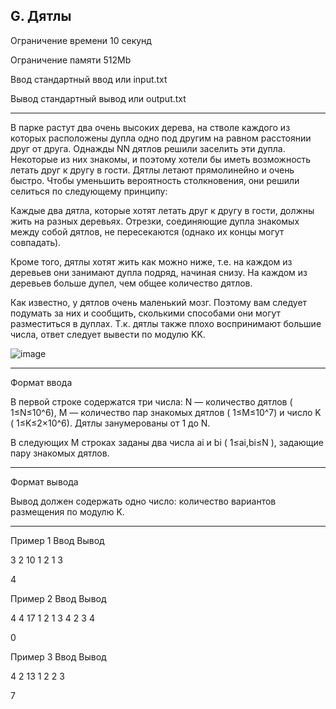 ## G. Дятлы

Ограничение времени	10 секунд

Ограничение памяти	512Mb

Ввод	стандартный ввод или input.txt

Вывод	стандартный вывод или output.txt

---

В парке растут два очень высоких дерева, на стволе каждого из которых расположены дупла одно под другим на равном расстоянии друг от друга. Однажды NN дятлов решили заселить эти дупла. Некоторые из них знакомы, и поэтому хотели бы иметь возможность летать друг к другу в гости. Дятлы летают прямолинейно и очень быстро. Чтобы уменьшить вероятность столкновения, они решили селиться по следующему принципу:

Каждые два дятла, которые хотят летать друг к другу в гости, должны жить на разных деревьях. Отрезки, соединяющие дупла знакомых между собой дятлов, не пересекаются (однако их концы могут совпадать).

Кроме того, дятлы хотят жить как можно ниже, т.е. на каждом из деревьев они занимают дупла подряд, начиная снизу. На каждом из деревьев больше дупел, чем общее количество дятлов.

Как известно, у дятлов очень маленький мозг. Поэтому вам следует подумать за них и сообщить, сколькими способами они могут разместиться в дуплах. Т.к. дятлы также плохо воспринимают большие числа, ответ следует вывести по модулю KK.

![image](./task.png)

---

Формат ввода

В первой строке содержатся три числа: N — количество дятлов ( 1≤N≤10^6), M — количество пар знакомых дятлов ( 1≤M≤10^7) и число K ( 1≤K≤2×10^6). Дятлы занумерованы от 1 до N.

В следующих M строках заданы два числа ai​ и bi​ ( 1≤ai,bi≤N ), задающие пару знакомых дятлов.

---

Формат вывода

Вывод должен содержать одно число: количество вариантов размещения по модулю K.

---

Пример 1
Ввод
Вывод

3 2 10
1 2
1 3

	

4

Пример 2
Ввод
Вывод

4 4 17
1 2
1 3
4 2
3 4

	

0

Пример 3
Ввод
Вывод

4 2 13
1 2
2 3

	

7
